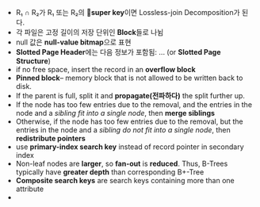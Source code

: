 - R₁ ∩ R₂가 R₁ 또는 R₂의 **super key**이면 Lossless-join Decomposition가 된다.
- 각 파일은 고정 길이의 저장 단위인 **Block**들로 나뉨
- null 값은 **null-value bitmap**으로 표현
- **Slotted Page Header**에는 다음 정보가 포함됨: ... (or **Slotted Page Structure**)
- if no free space, insert the record in an **overflow block**
- **Pinned block**– memory block that is not allowed to be written back to disk.
- If the parent is full, split it and **propagate(전파하다)** the split further up.
- If the node has too few entries due to the removal, and the entries in the node and a *sibling fit into a single node*, then **merge siblings**
- Otherwise, if the node has too few entries due to the removal, but the entries in the node and a *sibling do not fit into a single node*, then **redistribute pointers** 
- use **primary-index search key** instead of record pointer in secondary index
- Non-leaf nodes are **larger**, so **fan-out** is **reduced**. Thus, B-Trees typically have **greater depth** than corresponding B+-Tree
- **Composite search keys** are search keys containing more than one attribute
- 